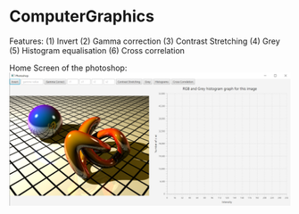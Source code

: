 # ComputerGraphics

Features:
(1) Invert
(2) Gamma correction
(3) Contrast Stretching
(4) Grey
(5) Histogram equalisation
(6) Cross correlation

Home Screen of the photoshop:
![alt text](sample.png)
